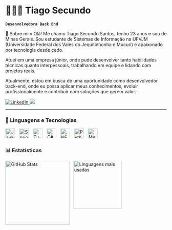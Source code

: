 # 👩🏻‍💻 Tiago Secundo

**`Desenvolvedora Back End`**

👋 Sobre mim
Olá! Me chamo Tiago Secundo Santos, tenho 23 anos e sou de Minas Gerais.
Sou estudante de Sistemas de Informação na UFVJM (Universidade Federal dos Vales do Jequitinhonha e Mucuri) e apaixonado por tecnologia desde cedo.

Atuei em uma empresa júnior, onde pude desenvolver tanto habilidades técnicas quanto interpessoais, trabalhando em equipe e lidando com projetos reais.

Atualmente, estou em busca de uma oportunidade como desenvolvedor back-end, onde eu possa aplicar meus conhecimentos, evoluir profissionalmente e contribuir com soluções que gerem valor.
<p align="left">
    <a href="https://www.linkedin.com/in/tiago-secundo-205205254/" target="_blank">
        <img 
            alt="LinkedIn" 
            title="Meu LinkedIn" 
            src="https://img.shields.io/badge/LinkedIn-0077B5?style=for-the-badge&logo=linkedin&logoColor=white"
        />
    </a>
    
<a href = "mailto:tiagosecundo1104@gmail.com">
<img src="https://img.shields.io/badge/-Gmail-%23333?style=for-the-badge&logo=gmail&logoColor=white" target="_blank"></a>
</p>



---

### 🤖 Linguagens e Tecnologias

<img 
    align="left" 
    alt="Java" 
    title="Java"
    width="30px" 
    style="padding-right: 10px;" 
    src="https://cdn.jsdelivr.net/gh/devicons/devicon@latest/icons/java/java-original.svg" 
/>
<img 
    align="left" 
    alt="Spring Boot" 
    title="Spring Boot"
    width="30px" 
    style="padding-right: 10px;" 
    src="https://cdn.jsdelivr.net/gh/devicons/devicon@latest/icons/spring/spring-original.svg" 
/>
<img 
    align="left" 
    alt="C++" 
    title="C++"
    width="30px" 
    style="padding-right: 10px;" 
    src="https://cdn.jsdelivr.net/gh/devicons/devicon@latest/icons/cplusplus/cplusplus-original.svg" 
/>
<img 
    align="left" 
    alt="C#" 
    title="C#"
    width="30px" 
    style="padding-right: 10px;" 
    src="https://cdn.jsdelivr.net/gh/devicons/devicon@latest/icons/csharp/csharp-original.svg" 
/>
<img 
    align="left" 
    alt=".NET" 
    title=".NET"
    width="30px" 
    style="padding-right: 10px;" 
    src="https://cdn.jsdelivr.net/gh/devicons/devicon@latest/icons/dot-net/dot-net-original.svg" 
/>
<img 
    align="left" 
    alt="Python" 
    title="Python"
    width="30px" 
    style="padding-right: 10px;" 
    src="https://cdn.jsdelivr.net/gh/devicons/devicon@latest/icons/python/python-original.svg" 
/>
<img 
    align="left" 
    alt="MySQL" 
    title="MySQL"
    width="30px" 
    style="padding-right: 10px;" 
    src="https://cdn.jsdelivr.net/gh/devicons/devicon@latest/icons/mysql/mysql-original.svg" 
/>


<br/>
<br/>

### 📊 Estatísticas
<img 
    align="left" 
    alt="GitHub Stats" 
    height="200" 
    style="padding-right: 10px;" 
    src="https://github-readme-stats.vercel.app/api?username=TiagoSecundo&show_icons=true&theme=dracula&include_all_commits=true&locale=pt-br&cache_seconds=86400" 
/>

<img 
  align="left" 
  alt="Linguagens mais usadas" 
  height="150" 
  style="padding-right: 10px;" 
  src="https://github-readme-stats.vercel.app/api/top-langs/?username=TiagoSecundo&theme=dracula&layout=compact&custom_title=Linguagens%20mais%20usadas&langs_count=6&cache_seconds=86400" 
/>



<br/><br/><br/><br/><br/>



